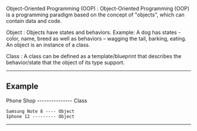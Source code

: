 Object-Oriented Programming (OOP) :
Object-Oriented Programming (OOP) is a programming paradigm based on the concept of "objects", which can contain data and code.

Object : 
Objects have states and behaviors. Example: A dog has states - color, name, breed as well as behaviors – wagging the tail, barking, eating. An object is an instance of a class.

Class :
A class can be defined as a template/blueprint that describes the behavior/state that the object of its type support.

-------------------------------------------------------
Example
-------------------------------------------------------
Phone Shop --------------- Class

    Samsung Note 8 ---- Object
    Iphone 12 --------- Object
-------------------------------------------------------
